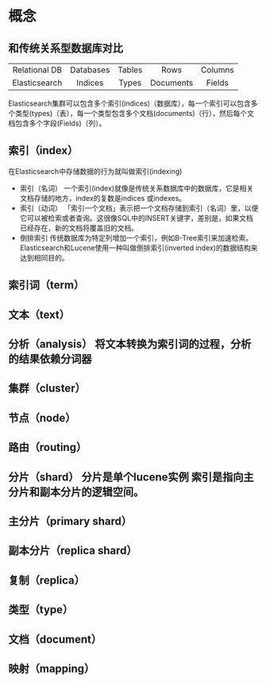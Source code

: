 

# 概念
## 和传统关系型数据库对比

|       |       |       |       |       |
|:-----:|:-----:|:-----:|:-----:|:-----:|
|Relational DB|Databases|Tables|Rows|Columns|
|Elasticsearch|Indices|Types|Documents|Fields|

Elasticsearch集群可以包含多个索引(indices)（数据库），每一个索引可以包含多个类型(types)（表），每一个类型包含多个文档(documents)（行），然后每个文档包含多个字段(Fields)（列）。

## 索引（index）
在Elasticsearch中存储数据的行为就叫做索引(indexing)         
- 索引（名词） 一个索引(index)就像是传统关系数据库中的数据库，它是相关文档存储的地方，index的复数是indices 或indexes。
- 索引（动词） 「索引一个文档」表示把一个文档存储到索引（名词）里，以便它可以被检索或者查询。这很像SQL中的INSERT关键字，差别是，如果文档已经存在，新的文档将覆盖旧的文档。
- 倒排索引 传统数据库为特定列增加一个索引，例如B-Tree索引来加速检索。Elasticsearch和Lucene使用一种叫做倒排索引(inverted index)的数据结构来达到相同目的。

## 索引词（term）
## 文本（text）
## 分析（analysis） 将文本转换为索引词的过程，分析的结果依赖分词器
## 集群（cluster）
## 节点（node）
## 路由（routing）
## 分片（shard） 分片是单个lucene实例   索引是指向主分片和副本分片的逻辑空间。
## 主分片（primary shard）
## 副本分片（replica shard）
## 复制（replica）
## 类型（type）
## 文档（document）
## 映射（mapping）